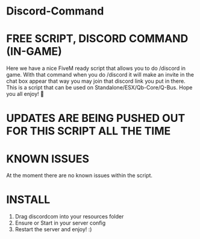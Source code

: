 # Discord-Command

# FREE SCRIPT, DISCORD COMMAND (IN-GAME)

Here we have a nice FiveM ready script that allows you to do /discord in game.  With that command when you do /discord it will make an invite in the chat box appear that way you may join that discord link you put in there.  This is a script that can be used on Standalone/ESX/Qb-Core/Q-Bus.  Hope you all enjoy! 🙂

# UPDATES ARE BEING PUSHED OUT FOR THIS SCRIPT ALL THE TIME

# KNOWN ISSUES

At the moment there are no known issues within the script.

# INSTALL

1) Drag discordcom into your resources folder
2) Ensure or Start in your server config
3) Restart the server and enjoy! :)

